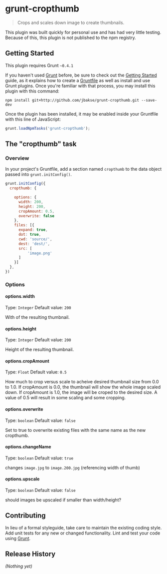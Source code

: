 # grunt-cropthumb

> Crops and scales down image to create thumbnails.

This plugin was built quickly for personal use and has had very little testing. Because of this, this plugin is not published to the npm registry.

## Getting Started
This plugin requires Grunt `~0.4.1`

If you haven't used [Grunt](http://gruntjs.com/) before, be sure to check out the [Getting Started](http://gruntjs.com/getting-started) guide, as it explains how to create a [Gruntfile](http://gruntjs.com/sample-gruntfile) as well as install and use Grunt plugins. Once you're familiar with that process, you may install this plugin with this command:

```shell
npm install git+http://github.com/jbakse/grunt-cropthumb.git --save-dev
```


Once the plugin has been installed, it may be enabled inside your Gruntfile with this line of JavaScript:

```js
grunt.loadNpmTasks('grunt-cropthumb');
```

## The "cropthumb" task

### Overview
In your project's Gruntfile, add a section named `cropthumb` to the data object passed into `grunt.initConfig()`.

```js
grunt.initConfig({
  cropthumb: {

    options: {
      width: 200,
      height: 200,
      cropAmount: 0.5,
      overwrite: false
    },
    files: [{
      expand: true,
      dot: true,
      cwd: 'source/',
      dest: 'dest/',
      src: [
          'image.png'
      ]
    }]
  },
})
```

### Options

#### options.width
Type: `Integer`
Default value: `200`

With of the resulting thumbnail.

#### options.height
Type: `Integer`
Default value: `200`

Height of the resulting thumbnail.

#### options.cropAmount
Type: `Float`
Default value: `0.5`

How much to crop versus scale to acheive desired thumbnail size from 0.0 to 1.0. If cropAmount is 0.0, the thumbnail will show the whole image scaled down. If cropAmount is 1.0, the image will be croped to the desired size. A value of 0.5 will result in some scaling and some cropping. 

#### options.overwrite
Type: `boolean`
Default value: `false`

Set to true to overwrite existing files with the same name as the new cropthumb.

#### options.changeName
Type: `boolean`
Default value: `true`

changes `image.jpg` to `image.200.jpg` (referencing width of thumb)

#### options.upscale
Type: `boolean`
Default value: `false`

should images be upscaled if smaller than width/height?


## Contributing
In lieu of a formal styleguide, take care to maintain the existing coding style. Add unit tests for any new or changed functionality. Lint and test your code using [Grunt](http://gruntjs.com/).

## Release History
_(Nothing yet)_
